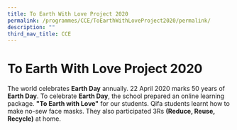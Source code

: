 ```yaml
---
title: To Earth With Love Project 2020
permalink: /programmes/CCE/ToEarthWithLoveProject2020/permalink/
description: ""
third_nav_title: CCE
---
```

To Earth With Love Project 2020
===============================
The world celebrates **Earth Day** annually. 22 April 2020 marks 50 years of **Earth Day**. To celebrate **Earth Day**, the school prepared an online learning package. **"To Earth with Love"** for our students. Qifa students learnt how to make no-sew face masks. They also participated 3Rs **(Reduce, Reuse, Recycle)** at home.
